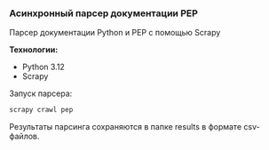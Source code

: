 ### Асинхронный парсер документации PEP
Парсер документации Python и PEP с помощью Scrapy

**Технологии:**
- Python 3.12
- Scrapy

Запуск парсера:

```bash
scrapy crawl pep
```

Результаты парсинга сохраняются в папке results в формате csv-файлов.
